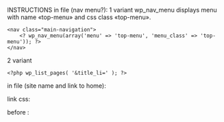 
INSTRUCTIONS
in file (nav menu?):
1 variant
wp_nav_menu displays menu with name «top-menu» and css class «top-menu».
```
<nav class="main-navigation">
	<? wp_nav_menu(array('menu' => 'top-menu', 'menu_class' => 'top-menu')); ?>
</nav>
```

2 variant
```
<?php wp_list_pages( '&title_li=' ); ?>
```


in file (site name and link to home):

<a href="<?php echo get_bloginfo( 'wpurl' ); ?>"><?php echo get_bloginfo( 'name' ); ?></a>
<?php echo get_bloginfo( 'description' ); ?>

link css:
<link href="<?php echo get_bloginfo( 'template_directory' ); ?>/style.css" rel="stylesheet">

before </head>:
<?php wp_head(); ?>